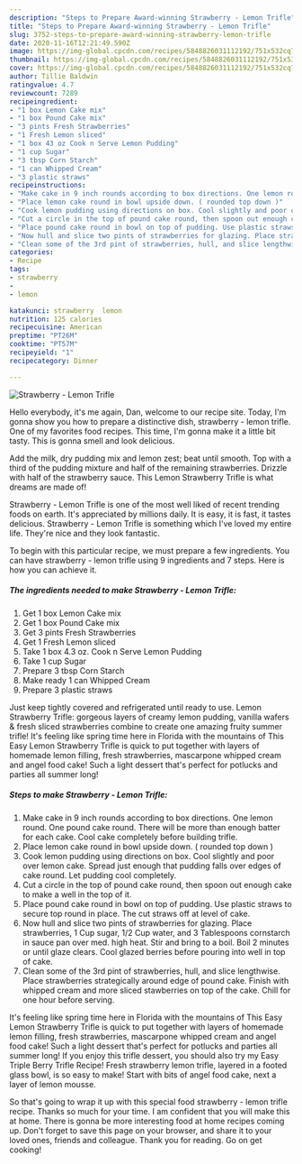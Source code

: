 ```yaml
---
description: "Steps to Prepare Award-winning Strawberry - Lemon Trifle"
title: "Steps to Prepare Award-winning Strawberry - Lemon Trifle"
slug: 3752-steps-to-prepare-award-winning-strawberry-lemon-trifle
date: 2020-11-16T12:21:49.590Z
image: https://img-global.cpcdn.com/recipes/5848826031112192/751x532cq70/strawberry-lemon-trifle-recipe-main-photo.jpg
thumbnail: https://img-global.cpcdn.com/recipes/5848826031112192/751x532cq70/strawberry-lemon-trifle-recipe-main-photo.jpg
cover: https://img-global.cpcdn.com/recipes/5848826031112192/751x532cq70/strawberry-lemon-trifle-recipe-main-photo.jpg
author: Tillie Baldwin
ratingvalue: 4.7
reviewcount: 7289
recipeingredient:
- "1 box Lemon Cake mix"
- "1 box Pound Cake mix"
- "3 pints Fresh Strawberries"
- "1 Fresh Lemon sliced"
- "1 box 43 oz Cook n Serve Lemon Pudding"
- "1 cup Sugar"
- "3 tbsp Corn Starch"
- "1 can Whipped Cream"
- "3 plastic straws"
recipeinstructions:
- "Make cake in 9 inch rounds according to box directions. One lemon round. One pound cake round. There will be more than enough batter for each cake. Cool cake completely before building trifle."
- "Place lemon cake round in bowl upside down. ( rounded top down )"
- "Cook lemon pudding using directions on box. Cool slightly and poor over lemon cake. Spread just enough that pudding falls over edges of cake round. Let pudding cool completely."
- "Cut a circle in the top of pound cake round, then spoon out enough cake to make a well in the top of it."
- "Place pound cake round in bowl on top of pudding. Use plastic straws to secure top round in place. The cut straws off at level of cake."
- "Now hull and slice two pints of strawberries for glazing. Place strawberries, 1 Cup sugar, 1/2 Cup water, and 3 Tablespoons cornstarch in sauce pan over med. high heat. Stir and bring to a boil. Boil 2 minutes or until glaze clears. Cool glazed berries before pouring into well in top of cake."
- "Clean some of the 3rd pint of strawberries, hull, and slice lengthwise. Place strawberries strategically around edge of pound cake. Finish with whipped cream and more sliced stawberries on top of the cake. Chill for one hour before serving."
categories:
- Recipe
tags:
- strawberry
- 
- lemon

katakunci: strawberry  lemon 
nutrition: 125 calories
recipecuisine: American
preptime: "PT26M"
cooktime: "PT57M"
recipeyield: "1"
recipecategory: Dinner

---
```



![Strawberry - Lemon Trifle](https://img-global.cpcdn.com/recipes/5848826031112192/751x532cq70/strawberry-lemon-trifle-recipe-main-photo.jpg)

Hello everybody, it's me again, Dan, welcome to our recipe site. Today, I'm gonna show you how to prepare a distinctive dish, strawberry - lemon trifle. One of my favorites food recipes. This time, I'm gonna make it a little bit tasty. This is gonna smell and look delicious.

Add the milk, dry pudding mix and lemon zest; beat until smooth. Top with a third of the pudding mixture and half of the remaining strawberries. Drizzle with half of the strawberry sauce. This Lemon Strawberry Trifle is what dreams are made of!

Strawberry - Lemon Trifle is one of the most well liked of recent trending foods on earth. It's appreciated by millions daily. It is easy, it is fast, it tastes delicious. Strawberry - Lemon Trifle is something which I've loved my entire life. They're nice and they look fantastic.


To begin with this particular recipe, we must prepare a few ingredients. You can have strawberry - lemon trifle using 9 ingredients and 7 steps. Here is how you can achieve it.

<!--inarticleads1-->

##### The ingredients needed to make Strawberry - Lemon Trifle:

1. Get 1 box Lemon Cake mix
1. Get 1 box Pound Cake mix
1. Get 3 pints Fresh Strawberries
1. Get 1 Fresh Lemon sliced
1. Take 1 box 4.3 oz. Cook n Serve Lemon Pudding
1. Take 1 cup Sugar
1. Prepare 3 tbsp Corn Starch
1. Make ready 1 can Whipped Cream
1. Prepare 3 plastic straws


Just keep tightly covered and refrigerated until ready to use. Lemon Strawberry Trifle: gorgeous layers of creamy lemon pudding, vanilla wafers &amp; fresh sliced strawberries combine to create one amazing fruity summer trifle! It&#39;s feeling like spring time here in Florida with the mountains of This Easy Lemon Strawberry Trifle is quick to put together with layers of homemade lemon filling, fresh strawberries, mascarpone whipped cream and angel food cake! Such a light dessert that&#39;s perfect for potlucks and parties all summer long! 

<!--inarticleads2-->

##### Steps to make Strawberry - Lemon Trifle:

1. Make cake in 9 inch rounds according to box directions. One lemon round. One pound cake round. There will be more than enough batter for each cake. Cool cake completely before building trifle.
1. Place lemon cake round in bowl upside down. ( rounded top down )
1. Cook lemon pudding using directions on box. Cool slightly and poor over lemon cake. Spread just enough that pudding falls over edges of cake round. Let pudding cool completely.
1. Cut a circle in the top of pound cake round, then spoon out enough cake to make a well in the top of it.
1. Place pound cake round in bowl on top of pudding. Use plastic straws to secure top round in place. The cut straws off at level of cake.
1. Now hull and slice two pints of strawberries for glazing. Place strawberries, 1 Cup sugar, 1/2 Cup water, and 3 Tablespoons cornstarch in sauce pan over med. high heat. Stir and bring to a boil. Boil 2 minutes or until glaze clears. Cool glazed berries before pouring into well in top of cake.
1. Clean some of the 3rd pint of strawberries, hull, and slice lengthwise. Place strawberries strategically around edge of pound cake. Finish with whipped cream and more sliced stawberries on top of the cake. Chill for one hour before serving.


It&#39;s feeling like spring time here in Florida with the mountains of This Easy Lemon Strawberry Trifle is quick to put together with layers of homemade lemon filling, fresh strawberries, mascarpone whipped cream and angel food cake! Such a light dessert that&#39;s perfect for potlucks and parties all summer long! If you enjoy this trifle dessert, you should also try my Easy Triple Berry Trifle Recipe! Fresh strawberry lemon trifle, layered in a footed glass bowl, is so easy to make! Start with bits of angel food cake, next a layer of lemon mousse. 

So that's going to wrap it up with this special food strawberry - lemon trifle recipe. Thanks so much for your time. I am confident that you will make this at home. There is gonna be more interesting food at home recipes coming up. Don't forget to save this page on your browser, and share it to your loved ones, friends and colleague. Thank you for reading. Go on get cooking!
